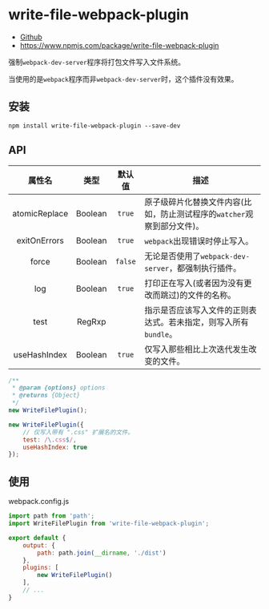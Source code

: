 # write-file-webpack-plugin

- [Github](https://github.com/gajus/write-file-webpack-plugin)
- https://www.npmjs.com/package/write-file-webpack-plugin

强制`webpack-dev-server`程序将打包文件写入文件系统。

当使用的是`webpack`程序而非`webpack-dev-server`时，这个插件没有效果。

## 安装

```shell
npm install write-file-webpack-plugin --save-dev
```

## API

| 属性名 | 类型 | 默认值 | 描述 |
|:---:|:---:|:---:|---|
| atomicReplace | Boolean | `true` | 原子级碎片化替换文件内容(比如，防止测试程序的`watcher`观察到部分文件)。 |
| exitOnErrors | Boolean | `true` | `webpack`出现错误时停止写入。|
| force | Boolean | `false` | 无论是否使用了`webpack-dev-server`，都强制执行插件。|
| log | Boolean | `true` | 打印正在写入(或者因为没有更改而跳过)的文件的名称。|
| test | RegRxp |  | 指示是否应该写入文件的正则表达式。若未指定，则写入所有`bundle`。|
| useHashIndex | Boolean | `true` | 仅写入那些相比上次迭代发生改变的文件。|


```js
/**
 * @param {options} options
 * @returns {Object}
 */
new WriteFilePlugin();

new WriteFilePlugin({
    // 仅写入带有 ".css" 扩展名的文件。
    test: /\.css$/,
    useHashIndex: true
});
```

## 使用

webpack.config.js

```js
import path from 'path';
import WriteFilePlugin from 'write-file-webpack-plugin';

export default {
    output: {
        path: path.join(__dirname, './dist')
    },
    plugins: [
        new WriteFilePlugin()
    ],
    // ...
}
```
